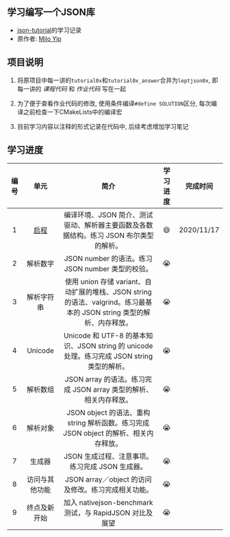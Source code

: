 ## 学习编写一个JSON库

* [json-tutorial](https://github.com/miloyip/json-tutorial)的学习记录
* 原作者: [Milo Yip](https://github.com/miloyip)


## 项目说明

1. 将原项目中每一讲的`tutorial0x`和`tutorial0x_answer`合并为`leptjson0x`, 即每一讲的 *课程代码* 和 *作业代码* 写在一起

2. 为了便于查看作业代码的修改, 使用条件编译`#define SOLUTION`区分, 每次编译之前检查一下CMakeLists中的编译宏

3. 目前学习内容以注释的形式记录在代码中,  后续考虑增加学习笔记

## 学习进度

| 编号 |        单元        |                             简介                             | 学习进度 |  完成时间  |
| :--: | :----------------: | :----------------------------------------------------------: | :------: | :--------: |
|  1   | [启程](leptjson01) | 编译环境、JSON 简介、测试驱动、解析器主要函数及各数据结构。练习 JSON 布尔类型的解析。 | :smile:  | 2020/11/17 |
|  2   |      解析数字      |      JSON number 的语法。练习 JSON number 类型的校验。       |  :sob:   |            |
|  3   |     解析字符串     | 使用 union 存储 variant、自动扩展的堆栈、JSON string 的语法、valgrind。练习最基本的 JSON string 类型的解析、内存释放。 |  :sob:   |            |
|  4   |      Unicode       | Unicode 和 UTF-8 的基本知识、JSON string 的 unicode 处理。练习完成 JSON string 类型的解析。 |  :sob:   |            |
|  5   |      解析数组      | JSON array 的语法。练习完成 JSON array 类型的解析、相关内存释放。 |  :sob:   |            |
|  6   |      解析对象      | JSON object 的语法、重构 string 解析函数。练习完成 JSON object 的解析、相关内存释放。 |  :sob:   |            |
|  7   |       生成器       |       JSON 生成过程、注意事项。练习完成 JSON 生成器。        |  :sob:   |            |
|  8   |   访问与其他功能   |     JSON array／object 的访问及修改。练习完成相关功能。      |  :sob:   |            |
|  9   |    终点及新开始    |   加入 nativejson-benchmark 测试，与 RapidJSON 对比及展望    |  :sob:   |            |

